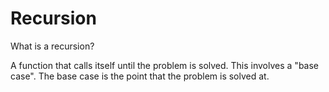 # Recursion

What is a recursion?

A function that calls itself until the problem is solved. This involves a "base case".
The base case is the point that the problem is solved at.
